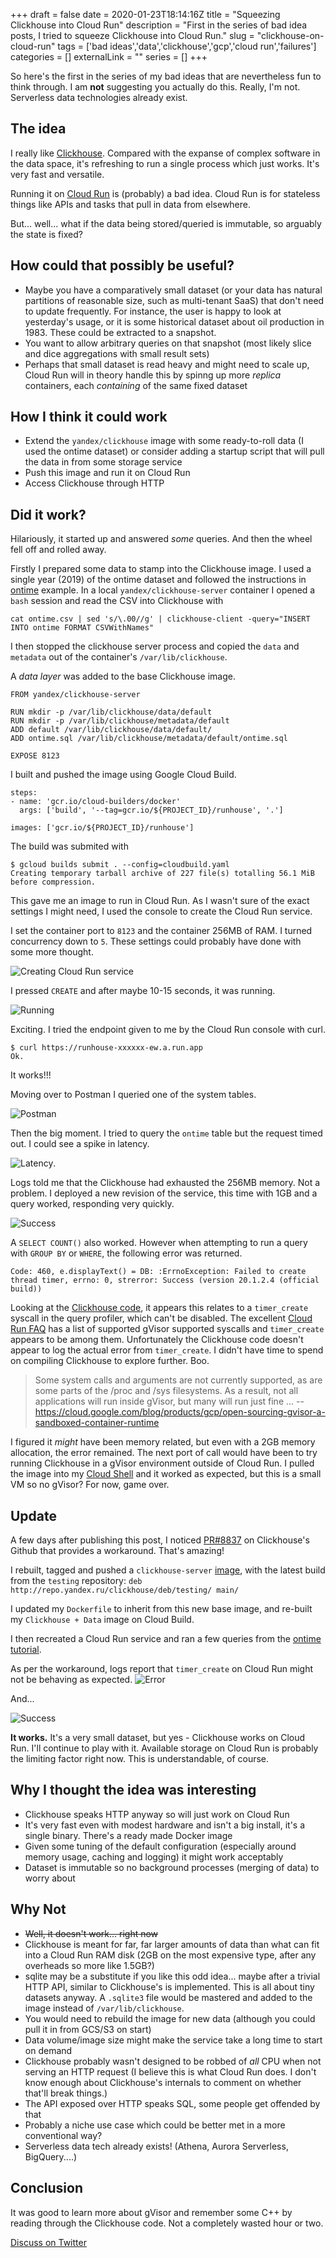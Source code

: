 +++ 
draft = false
date = 2020-01-23T18:14:16Z
title = "Squeezing Clickhouse into Cloud Run"
description = "First in the series of bad idea posts, I tried to squeeze Clickhouse into Cloud Run."
slug = "clickhouse-on-cloud-run" 
tags = ['bad ideas','data','clickhouse','gcp','cloud run','failures']
categories = []
externalLink = ""
series = []
+++

So here's the first in the series of my bad ideas that are nevertheless fun to think through. I am __not__ suggesting you actually do this. Really, I'm not. Serverless data technologies already exist.

## The idea

I really like [Clickhouse](https://clickhouse.yandex). Compared with the expanse of complex software in the data space, it's refreshing to run a single process which just works. It's very fast and versatile.

Running it on [Cloud Run](https://cloud.google.com/run/) is (probably) a bad idea. Cloud Run is for stateless things like APIs and tasks that pull in data from elsewhere. 

But... well... what if the data being stored/queried is immutable, so arguably the state is fixed?

## How could that possibly be useful?
- Maybe you have a comparatively small dataset (or your data has natural partitions of reasonable size, such as multi-tenant SaaS) that don't need to update frequently. For instance, the user is happy to look at yesterday's usage, or it is some historical dataset about oil production in 1983. These could be extracted to a snapshot.
- You want to allow arbitrary queries on that snapshot (most likely slice and dice aggregations with small result sets)
- Perhaps that small dataset is read heavy and might need to scale up, Cloud Run will in theory handle this by spinng up more _replica_ containers, each _containing_ of the same fixed dataset

## How I think it could work
- Extend the `yandex/clickhouse` image with some ready-to-roll data (I used the ontime dataset) or consider adding a startup script that will pull the data in from some storage service
- Push this image and run it on Cloud Run
- Access Clickhouse through HTTP

## Did it work?
Hilariously, it started up and answered _some_ queries. And then the wheel fell off and rolled away.

Firstly I prepared some data to stamp into the Clickhouse image. I used a single year (2019) of the ontime dataset and followed the instructions in [ontime](https://clickhouse.yandex/docs/en/getting_started/example_datasets/ontime/) example. In a local `yandex/clickhouse-server` container I opened a `bash` session and read the CSV into Clickhouse with
```
cat ontime.csv | sed 's/\.00//g' | clickhouse-client -query="INSERT INTO ontime FORMAT CSVWithNames"
```
I then stopped the clickhouse server process and copied the `data` and `metadata` out of the container's `/var/lib/clickhouse`. 

A _data layer_ was added to the base Clickhouse image.
```
FROM yandex/clickhouse-server

RUN mkdir -p /var/lib/clickhouse/data/default
RUN mkdir -p /var/lib/clickhouse/metadata/default
ADD default /var/lib/clickhouse/data/default/
ADD ontime.sql /var/lib/clickhouse/metadata/default/ontime.sql

EXPOSE 8123
```
I built and pushed the image using Google Cloud Build.
```
steps:
- name: 'gcr.io/cloud-builders/docker'
  args: ['build', '--tag=gcr.io/${PROJECT_ID}/runhouse', '.']

images: ['gcr.io/${PROJECT_ID}/runhouse']
```
The build was submited with
```
$ gcloud builds submit . --config=cloudbuild.yaml
Creating temporary tarball archive of 227 file(s) totalling 56.1 MiB before compression.
```
This gave me an image to run in Cloud Run. As I wasn't sure of the exact settings I might need, I used the console to create the Cloud Run service.

I set the container port to `8123` and the container 256MB of RAM. I turned concurrency down to `5`. These settings could probably have done with some more thought.

![Creating Cloud Run service](runhouse-1.png)

I pressed `CREATE` and after maybe 10-15 seconds, it was running.

![Running](runhouse-2.png)

Exciting. I tried the endpoint given to me by the Cloud Run console with curl.

```
$ curl https://runhouse-xxxxxx-ew.a.run.app
Ok.
```
It works!!!

Moving over to Postman I queried one of the system tables.

![Postman](runhouse-3.png)

Then the big moment. I tried to query the `ontime` table but the request timed out. I could see a spike in latency.

![Latency](runhouse-4.png).

Logs told me that the Clickhouse had exhausted the 256MB memory. Not a problem. I deployed a new revision of the service, this time with 1GB and a query worked, responding very quickly.

![Success](runhouse-5.png)

A `SELECT COUNT()` also worked. However when attempting to run a query with `GROUP BY` or `WHERE`, the following error was returned.

```
Code: 460, e.displayText() = DB: :ErrnoException: Failed to create thread timer, errno: 0, strerror: Success (version 20.1.2.4 (official build))
```

Looking at the [Clickhouse code](https://github.com/ClickHouse/ClickHouse/search?q=Failed+to+create+thread+timer&unscoped_q=Failed+to+create+thread+timer), it appears this relates to a `timer_create` syscall in the query profiler, which can't be disabled. The excellent [Cloud Run FAQ](https://github.com/ahmetb/cloud-run-faq#which-system-calls-are-supported) has a list of supported gVisor supported syscalls and `timer_create` appears to be among them. Unfortunately the Clickhouse code doesn't appear to log the actual error from `timer_create`. I didn't have time to spend on compiling Clickhouse to explore further. Boo.

> Some system calls and arguments are not currently supported, as are some parts of the /proc and /sys filesystems. As a result, not all applications will run inside gVisor, but many will run just fine ...
-- https://cloud.google.com/blog/products/gcp/open-sourcing-gvisor-a-sandboxed-container-runtime

I figured it _might_ have been memory related, but even with a 2GB memory allocation, the error remained. The next port of call would have been to try running Clickhouse in a gVisor environment outside of Cloud Run. I pulled the image into my [Cloud Shell](https://cloud.google.com/shell/) and it worked as expected, but this is a small VM so no gVisor? For now, game over.

## Update
A few days after publishing this post, I noticed [PR#8837](https://github.com/ClickHouse/ClickHouse/pull/8837) on Clickhouse's Github that provides a workaround. That's amazing!

I rebuilt, tagged and pushed a `clickhouse-server` [image](https://github.com/ClickHouse/ClickHouse/blob/master/docker/server/Dockerfile), with the latest build from the `testing` repository: `deb http://repo.yandex.ru/clickhouse/deb/testing/ main/`

I updated my `Dockerfile` to inherit from this new base image, and re-built my `Clickhouse + Data` image on Cloud Build. 

I then recreated a Cloud Run service and ran a few queries from the [ontime tutorial](https://clickhouse.tech/docs/en/getting_started/example_datasets/ontime/).

As per the workaround, logs report that `timer_create` on Cloud Run might not be behaving as expected.
![Error](runhouse-7.png)

And...

![Success](runhouse-6.png)

**It works.** It's a very small dataset, but yes - Clickhouse works on Cloud Run. I'll continue to play with it. Available storage on Cloud Run is probably the limiting factor right now. This is understandable, of course.

## Why I thought the idea was interesting
- Clickhouse speaks HTTP anyway so will just work on Cloud Run
- It's very fast even with modest hardware and isn't a big install, it's a single binary. There's a ready made Docker image
- Given some tuning of the default configuration (especially around memory usage, caching and logging) it might work acceptably
- Dataset is immutable so no background processes (merging of data) to worry about

## Why Not
- ~~Well, it doesn't work... right now~~
- Clickhouse is meant for far, far larger amounts of data than what can fit into a Cloud Run RAM disk (2GB on the most expensive type, after any overheads so more like 1.5GB?)
- sqlite may be a substitute if you like this odd idea... maybe after a trivial HTTP API, similar to Clickhouse's is implemented. This is all about tiny datasets anyway. A `.sqlite3` file would be mastered and added to the image instead of `/var/lib/clickhouse`.
- You would need to rebuild the image for new data (although you could pull it in from GCS/S3 on start)
- Data volume/image size might make the service take a long time to start on demand
- Clickhouse probably wasn't designed to be robbed of _all_ CPU when not serving an HTTP request (I believe this is what Cloud Run does. I don't know enough about Clickhouse's internals to comment on whether that'll break things.)
- The API exposed over HTTP speaks SQL, some people get offended by that
- Probably a niche use case which could be better met in a more conventional way?
- Serverless data tech already exists! (Athena, Aurora Serverless, BigQuery....)

## Conclusion
It was good to learn more about gVisor and remember some C++ by reading through the Clickhouse code. Not a completely wasted hour or two.

[Discuss on Twitter](https://twitter.com/search?q=mybranch.dev%2Fposts%2Fclickhouse-on-cloud-run)